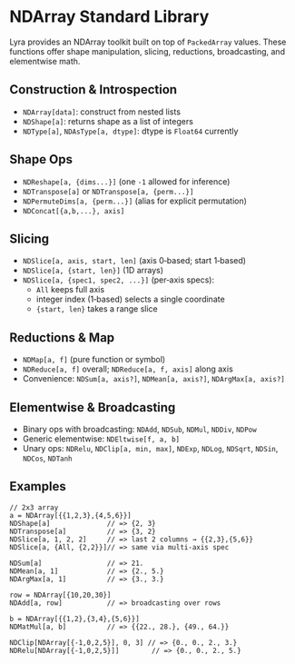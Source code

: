 # NDArray Standard Library

Lyra provides an NDArray toolkit built on top of `PackedArray` values. These functions offer shape manipulation, slicing, reductions, broadcasting, and elementwise math.

## Construction & Introspection

- `NDArray[data]`: construct from nested lists
- `NDShape[a]`: returns shape as a list of integers
- `NDType[a]`, `NDAsType[a, dtype]`: dtype is `Float64` currently

## Shape Ops

- `NDReshape[a, {dims...}]` (one `-1` allowed for inference)
- `NDTranspose[a]` or `NDTranspose[a, {perm...}]`
- `NDPermuteDims[a, {perm...}]` (alias for explicit permutation)
- `NDConcat[{a,b,...}, axis]`

## Slicing

- `NDSlice[a, axis, start, len]` (axis 0‑based; start 1‑based)
- `NDSlice[a, {start, len}]` (1D arrays)
- `NDSlice[a, {spec1, spec2, ...}]` (per‑axis specs):
  - `All` keeps full axis
  - integer index (1‑based) selects a single coordinate
  - `{start, len}` takes a range slice

## Reductions & Map

- `NDMap[a, f]` (pure function or symbol)
- `NDReduce[a, f]` overall; `NDReduce[a, f, axis]` along axis
- Convenience: `NDSum[a, axis?]`, `NDMean[a, axis?]`, `NDArgMax[a, axis?]`

## Elementwise & Broadcasting

- Binary ops with broadcasting: `NDAdd`, `NDSub`, `NDMul`, `NDDiv`, `NDPow`
- Generic elementwise: `NDEltwise[f, a, b]`
- Unary ops: `NDRelu`, `NDClip[a, min, max]`, `NDExp`, `NDLog`, `NDSqrt`, `NDSin`, `NDCos`, `NDTanh`

## Examples

```
// 2x3 array
a = NDArray[{{1,2,3},{4,5,6}}]
NDShape[a]              // => {2, 3}
NDTranspose[a]          // => {3, 2}
NDSlice[a, 1, 2, 2]     // => last 2 columns → {{2,3},{5,6}}
NDSlice[a, {All, {2,2}}]// => same via multi‑axis spec

NDSum[a]                // => 21.
NDMean[a, 1]            // => {2., 5.}
NDArgMax[a, 1]          // => {3., 3.}

row = NDArray[{10,20,30}]
NDAdd[a, row]           // => broadcasting over rows

b = NDArray[{{1,2},{3,4},{5,6}}]
NDMatMul[a, b]          // => {{22., 28.}, {49., 64.}}

NDClip[NDArray[{-1,0,2,5}], 0, 3] // => {0., 0., 2., 3.}
NDRelu[NDArray[{-1,0,2,5}]]        // => {0., 0., 2., 5.}
```
